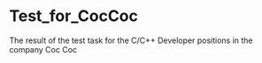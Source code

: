 # Test_for_CocCoc
The result of the test task for the С/С++ Developer positions in the company Coc Coc
